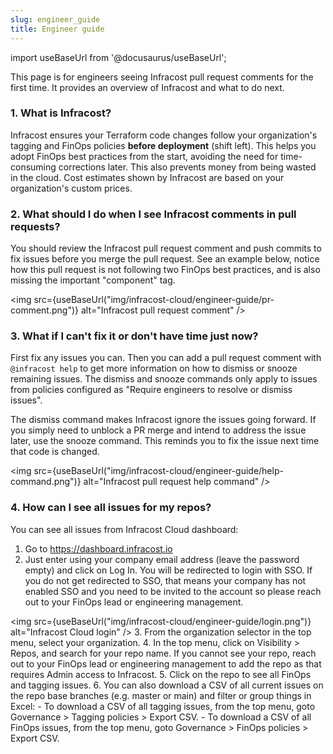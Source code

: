 ```yaml
---
slug: engineer_guide
title: Engineer guide
---
```


import useBaseUrl from '@docusaurus/useBaseUrl';

This page is for engineers seeing Infracost pull request comments for the first time. It provides an overview of Infracost and what to do next.

### 1. What is Infracost?

Infracost ensures your Terraform code changes follow your organization's tagging and FinOps policies **before deployment** (shift left). This helps you adopt FinOps best practices from the start, avoiding the need for time-consuming corrections later. This also prevents money from being wasted in the cloud. Cost estimates shown by Infracost are based on your organization's custom prices.

### 2. What should I do when I see Infracost comments in pull requests?

You should review the Infracost pull request comment and push commits to fix issues before you merge the pull request. See an example below, notice how this pull request is not following two FinOps best practices, and is also missing the important "component" tag.

<img src={useBaseUrl("img/infracost-cloud/engineer-guide/pr-comment.png")} alt="Infracost pull request comment" />

### 3. What if I can't fix it or don't have time just now?

First fix any issues you can. Then you can add a pull request comment with `@infracost help` to get more information on how to dismiss or snooze remaining issues. The dismiss and snooze commands only apply to issues from policies configured as "Require engineers to resolve or dismiss issues".

The dismiss command makes Infracost ignore the issues going forward. If you simply need to unblock a PR merge and intend to address the issue later, use the snooze command. This reminds you to fix the issue next time that code is changed.

<img src={useBaseUrl("img/infracost-cloud/engineer-guide/help-command.png")} alt="Infracost pull request help command" />

### 4. How can I see all issues for my repos?

You can see all issues from Infracost Cloud dashboard:

1. Go to https://dashboard.infracost.io
2. Just enter using your company email address (leave the password empty) and click on Log In. You will be redirected to login with SSO. If you do not get redirected to SSO, that means your company has not enabled SSO and you need to be invited to the account so please reach out to your FinOps lead or engineering management.

<img src={useBaseUrl("img/infracost-cloud/engineer-guide/login.png")} alt="Infracost Cloud login" /> 3. From the organization selector in the top menu, select your organization. 4. In the top menu, click on Visibility > Repos, and search for your repo name. If you cannot see your repo, reach out to your FinOps lead or engineering management to add the repo as that requires Admin access to Infracost. 5. Click on the repo to see all FinOps and tagging issues. 6. You can also download a CSV of all current issues on the repo base branches (e.g. master or main) and filter or group things in Excel: - To download a CSV of all tagging issues, from the top menu, goto Governance > Tagging policies > Export CSV. - To download a CSV of all FinOps issues, from the top menu, goto Governance > FinOps policies > Export CSV.
